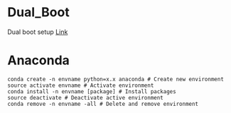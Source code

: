 # Dual_Boot
Dual boot setup 
[Link](https://wncc-iitb.org/wiki/index.php?title=Dual_Booting&mobileaction=toggle_view_mobile#)

# Anaconda
```
conda create -n envname python=x.x anaconda # Create new environment
source activate envname # Activate environment
conda install -n envname [package] # Install packages
source deactivate # Deactivate active environment
conda remove -n envname -all # Delete and remove environment
```

